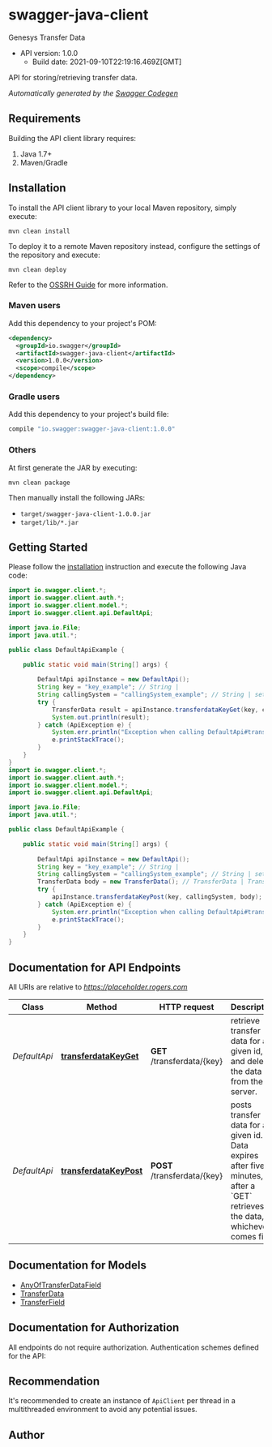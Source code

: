 # swagger-java-client

Genesys Transfer Data
- API version: 1.0.0
  - Build date: 2021-09-10T22:19:16.469Z[GMT]

API for storing/retrieving transfer data.


*Automatically generated by the [Swagger Codegen](https://github.com/swagger-api/swagger-codegen)*


## Requirements

Building the API client library requires:
1. Java 1.7+
2. Maven/Gradle

## Installation

To install the API client library to your local Maven repository, simply execute:

```shell
mvn clean install
```

To deploy it to a remote Maven repository instead, configure the settings of the repository and execute:

```shell
mvn clean deploy
```

Refer to the [OSSRH Guide](http://central.sonatype.org/pages/ossrh-guide.html) for more information.

### Maven users

Add this dependency to your project's POM:

```xml
<dependency>
  <groupId>io.swagger</groupId>
  <artifactId>swagger-java-client</artifactId>
  <version>1.0.0</version>
  <scope>compile</scope>
</dependency>
```

### Gradle users

Add this dependency to your project's build file:

```groovy
compile "io.swagger:swagger-java-client:1.0.0"
```

### Others

At first generate the JAR by executing:

```shell
mvn clean package
```

Then manually install the following JARs:

* `target/swagger-java-client-1.0.0.jar`
* `target/lib/*.jar`

## Getting Started

Please follow the [installation](#installation) instruction and execute the following Java code:

```java
import io.swagger.client.*;
import io.swagger.client.auth.*;
import io.swagger.client.model.*;
import io.swagger.client.api.DefaultApi;

import java.io.File;
import java.util.*;

public class DefaultApiExample {

    public static void main(String[] args) {
        
        DefaultApi apiInstance = new DefaultApi();
        String key = "key_example"; // String | 
        String callingSystem = "callingSystem_example"; // String | set to `engage` when calling the `GET` or `POST` methods from _Pure Engage_/_Premise_, and `cloud` when calling from _Pure Cloud_.
        try {
            TransferData result = apiInstance.transferdataKeyGet(key, callingSystem);
            System.out.println(result);
        } catch (ApiException e) {
            System.err.println("Exception when calling DefaultApi#transferdataKeyGet");
            e.printStackTrace();
        }
    }
}
import io.swagger.client.*;
import io.swagger.client.auth.*;
import io.swagger.client.model.*;
import io.swagger.client.api.DefaultApi;

import java.io.File;
import java.util.*;

public class DefaultApiExample {

    public static void main(String[] args) {
        
        DefaultApi apiInstance = new DefaultApi();
        String key = "key_example"; // String | 
        String callingSystem = "callingSystem_example"; // String | set to `engage` when calling the `GET` or `POST` methods from _Pure Engage_/_Premise_, and `cloud` when calling from _Pure Cloud_.
        TransferData body = new TransferData(); // TransferData | Transfer data to be saved on server
        try {
            apiInstance.transferdataKeyPost(key, callingSystem, body);
        } catch (ApiException e) {
            System.err.println("Exception when calling DefaultApi#transferdataKeyPost");
            e.printStackTrace();
        }
    }
}
```

## Documentation for API Endpoints

All URIs are relative to *https://placeholder.rogers.com*

Class | Method | HTTP request | Description
------------ | ------------- | ------------- | -------------
*DefaultApi* | [**transferdataKeyGet**](docs/DefaultApi.md#transferdataKeyGet) | **GET** /transferdata/{key} | retrieve transfer data for a given id, and deletes the data from the server.
*DefaultApi* | [**transferdataKeyPost**](docs/DefaultApi.md#transferdataKeyPost) | **POST** /transferdata/{key} | posts transfer data for a given id. Data expires after five minutes, or after a &#x60;GET&#x60; retrieves the data, whichever comes first.

## Documentation for Models

 - [AnyOfTransferDataField](docs/AnyOfTransferDataField.md)
 - [TransferData](docs/TransferData.md)
 - [TransferField](docs/TransferField.md)

## Documentation for Authorization

All endpoints do not require authorization.
Authentication schemes defined for the API:

## Recommendation

It's recommended to create an instance of `ApiClient` per thread in a multithreaded environment to avoid any potential issues.

## Author


